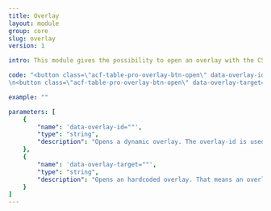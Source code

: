 ```yaml
---
title: Overlay
layout: module
group: core
slug: overlay
version: 1

intro: This module gives the possibility to open an overlay with the CSS class <code>.acf-table-pro-overlay-btn-open</code>. On the one hand, an existing overlay in the dom can be opened by means of a <code>data-overlay-target=""</code> attribute. On the other hand, an dynamic overlay can also be opened, in which the content is determined via the <code>data-overlay-id=""</code> attribute used by the filter <a href="#filter-overlay_content">overlay-content</a>.

code: "<button class=\"acf-table-pro-overlay-btn-open\" data-overlay-id=\"myoverlay\">open overlay</button>
\n<button class=\"acf-table-pro-overlay-btn-open\" data-overlay-target=\"editor\">open editor</button>"

example: ""

parameters: [
	{
		"name": 'data-overlay-id=""',
		"type": "string",
		"description": "Opens a dynamic overlay. The overlay-id is used by the filter \"overlay_content\" to insert the content in that overlay.",
	},
	{
		"name": 'data-overlay-target=""',
		"type": "string",
		"description": "Opens an hardcoded overlay. That means an overlay, that already exists as html in the dom. There is one hardcoded overlay with the overlay-id \"editor\" by the module \"editor\"."
	}
]
---
```

